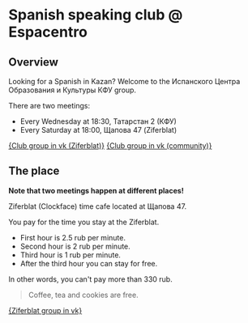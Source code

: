 # Spanish speaking club @ Espacentro

## Overview

Looking for a Spanish in Kazan?
Welcome to the Испанского Центра Образования и Культуры КФУ group.

There are two meetings:
* Every Wednesday at 18:30, Татарстан 2 (КФУ)
* Every Saturday at 18:00, Щапова 47 (Ziferblat)

[{Club group in vk (Ziferblat)}](https://vk.com/event173960121)
[{Club group in vk (community)}](https://vk.com/espacentro)

## The place

**Note that two meetings happen at different places!**

Ziferblat (Clockface) time cafe located at Щапова 47.

You pay for the time you stay at the Ziferblat.

* First hour is 2.5 rub per minute.
* Second hour is 2 rub per minute.
* Third hour is 1 rub per minute.
* After the third hour you can stay for free.

In other words, you can't pay more than 330 rub.

> Coffee, tea and cookies are free.

[{Ziferblat group in vk}](https://vk.com/clockfacekzn)

